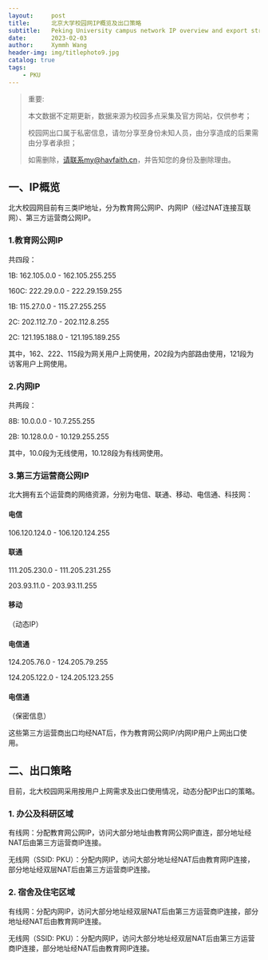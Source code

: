 ```yaml
---
layout:     post
title:      北京大学校园网IP概览及出口策略
subtitle:   Peking University campus network IP overview and export strategy
date:       2023-02-03
author:     Xymmh Wang
header-img: img/titlephoto9.jpg
catalog: true
tags:
    - PKU
---
```


>重要:   
>
>本文数据不定期更新，数据来源为校园多点采集及官方网站，仅供参考；  
>
>校园网出口属于私密信息，请勿分享至身份未知人员，由分享造成的后果需由分享者承担；  
>
>如需删除，请联系my@havfaith.cn，并告知您的身份及删除理由。

## 一、IP概览
北大校园网目前有三类IP地址，分为教育网公网IP、内网IP（经过NAT连接互联网）、第三方运营商公网IP。  

### 1.教育网公网IP
共四段：  

1B: 162.105.0.0 - 162.105.255.255  

160C: 222.29.0.0 - 222.29.159.255  

1B: 115.27.0.0 - 115.27.255.255  

2C: 202.112.7.0 - 202.112.8.255  

2C: 121.195.188.0 - 121.195.189.255

其中，162、222、115段为网关用户上网使用，202段为内部路由使用，121段为访客用户上网使用。

### 2.内网IP
共两段：  

8B: 10.0.0.0 - 10.7.255.255  

2B: 10.128.0.0 - 10.129.255.255  

其中，10.0段为无线使用，10.128段为有线网使用。

### 3.第三方运营商公网IP
北大拥有五个运营商的网络资源，分别为电信、联通、移动、电信通、科技网：  

#### 电信
106.120.124.0 - 106.120.124.255

#### 联通 
111.205.230.0 - 111.205.231.255  

203.93.11.0 - 203.93.11.255

#### 移动
（动态IP）

#### 电信通
124.205.76.0 - 124.205.79.255  

124.205.122.0 - 124.205.123.255

#### 电信通
（保密信息）

这些第三方运营商出口均经NAT后，作为教育网公网IP/内网IP用户上网出口使用。

## 二、出口策略
目前，北大校园网采用按用户上网需求及出口使用情况，动态分配IP出口的策略。

### 1. 办公及科研区域
有线网：分配教育网公网IP，访问大部分地址由教育网公网IP直连，部分地址经NAT后由第三方运营商IP连接。  

无线网（SSID: PKU）：分配内网IP，访问大部分地址经NAT后由教育网IP连接，部分地址经双层NAT后由第三方运营商IP连接。

### 2. 宿舍及住宅区域
有线网：分配内网IP，访问大部分地址经双层NAT后由第三方运营商IP连接，部分地址经NAT后由教育网IP连接。  

无线网（SSID: PKU）：分配内网IP，访问大部分地址经双层NAT后由第三方运营商IP连接，部分地址经NAT后由教育网IP连接。
